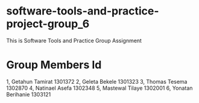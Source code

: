 # software-tools-and-practice-project-group_6
 This is Software Tools and Practice Group Assignment 
 
 # Group Members              Id
 1, Getahun Tamirat       1301372
 2, Geleta Bekele         1301323
 3, Thomas Tesema         1302870
 4, Natinael Asefa        1302348
 5, Mastewal Tilaye       1302001
 6, Yonatan Berihanie     1303121
